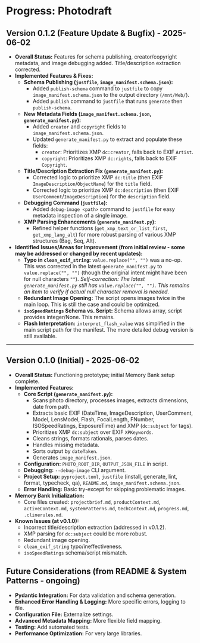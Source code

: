 # Progress: Photodraft

## Version 0.1.2 (Feature Update & Bugfix) - 2025-06-02

*   **Overall Status:** Features for schema publishing, creator/copyright metadata, and image debugging added. Title/description extraction corrected.
*   **Implemented Features & Fixes:**
    *   **Schema Publishing (`justfile`, `image_manifest.schema.json`):**
        *   Added `publish-schema` command to `justfile` to copy `image_manifest.schema.json` to the output directory (`/mnt/Web/`).
        *   Added `publish` command to `justfile` that runs `generate` then `publish-schema`.
    *   **New Metadata Fields (`image_manifest.schema.json`, `generate_manifest.py`):**
        *   Added `creator` and `copyright` fields to `image_manifest.schema.json`.
        *   Updated `generate_manifest.py` to extract and populate these fields:
            *   `creator`: Prioritizes XMP `dc:creator`, falls back to EXIF `Artist`.
            *   `copyright`: Prioritizes XMP `dc:rights`, falls back to EXIF `Copyright`.
    *   **Title/Description Extraction Fix (`generate_manifest.py`):**
        *   Corrected logic to prioritize XMP `dc:title` (then EXIF `ImageDescription`/`ObjectName`) for the `title` field.
        *   Corrected logic to prioritize XMP `dc:description` (then EXIF `UserComment`/`ImageDescription`) for the `description` field.
    *   **Debugging Command (`justfile`):**
        *   Added `debug-image <path>` command to `justfile` for easy metadata inspection of a single image.
    *   **XMP Parsing Enhancements (`generate_manifest.py`):**
        *   Refined helper functions (`get_xmp_text_or_list_first`, `get_xmp_lang_alt`) for more robust parsing of various XMP structures (Bag, Seq, Alt).
*   **Identified Issues/Areas for Improvement (from initial review - some may be addressed or changed by recent updates):**
    *   **Typo in `clean_exif_string`:** `value.replace("", "")` was a no-op. This was corrected in the latest `generate_manifest.py` to `value.replace("", "")` (though the original intent might have been for null characters `""`). *Self-correction: The latest `generate_manifest.py` still has `value.replace("", "")`. This remains an item to verify if actual null character removal is needed.*
    *   **Redundant Image Opening:** The script opens images twice in the main loop. This is still the case and could be optimized.
    *   **`isoSpeedRatings` Schema vs. Script:** Schema allows array, script provides integer/None. This remains.
    *   **Flash Interpretation:** `interpret_flash_value` was simplified in the main script path for the manifest. The more detailed debug version is still available.

---

## Version 0.1.0 (Initial) - 2025-06-02

*   **Overall Status:** Functioning prototype; initial Memory Bank setup complete.
*   **Implemented Features:**
    *   **Core Script (`generate_manifest.py`):**
        *   Scans photo directory, processes images, extracts dimensions, date from path.
        *   Extracts basic EXIF (DateTime, ImageDescription, UserComment, Model, LensModel, Flash, FocalLength, FNumber, ISOSpeedRatings, ExposureTime) and XMP (`dc:subject` for tags).
        *   Prioritizes XMP `dc:subject` over EXIF `XPKeywords`.
        *   Cleans strings, formats rationals, parses dates.
        *   Handles missing metadata.
        *   Sorts output by `dateTaken`.
        *   Generates `image_manifest.json`.
    *   **Configuration:** `PHOTO_ROOT_DIR`, `OUTPUT_JSON_FILE` in script.
    *   **Debugging:** `--debug-image` CLI argument.
    *   **Project Setup:** `pyproject.toml`, `justfile` (install, generate, lint, format, typecheck, qa), `README.md`, `image_manifest.schema.json`.
    *   **Error Handling:** Basic try-except for skipping problematic images.
*   **Memory Bank Initialization:**
    *   Core files created: `projectbrief.md`, `productContext.md`, `activeContext.md`, `systemPatterns.md`, `techContext.md`, `progress.md`, `.clinerules.md`.
*   **Known Issues (at v0.1.0):**
    *   Incorrect title/description extraction (addressed in v0.1.2).
    *   XMP parsing for `dc:subject` could be more robust.
    *   Redundant image opening.
    *   `clean_exif_string` typo/ineffectiveness.
    *   `isoSpeedRatings` schema/script mismatch.

## Future Considerations (from README & System Patterns - ongoing)

*   **Pydantic Integration:** For data validation and schema generation.
*   **Enhanced Error Handling & Logging:** More specific errors, logging to file.
*   **Configuration File:** Externalize settings.
*   **Advanced Metadata Mapping:** More flexible field mapping.
*   **Testing:** Add automated tests.
*   **Performance Optimization:** For very large libraries.
